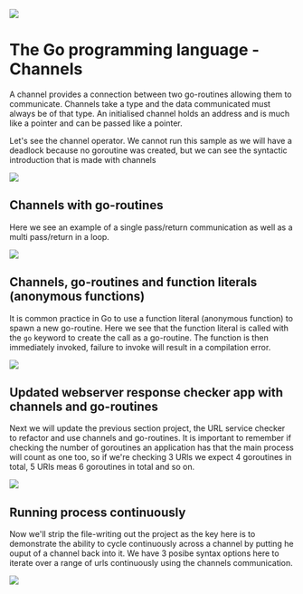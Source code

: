 ![](/assets/gologo.png)

# The Go programming language - Channels

A channel provides a connection between two go-routines allowing them to communicate. Channels take a type and the data communicated must always be of that type.
An initialised channel holds an address and is much like a pointer and can be passed like a pointer.

Let's see the channel operator. We cannot run this sample as we will have a deadlock because no goroutine was created, but we can see the syntactic introduction that is made with channels

![](/core/src/17-channels/assets/17-channel-syntax.png)

## Channels with go-routines

Here we see an example of a single pass/return communication as well as a multi pass/return in a loop.

![](/core/src/17-channels/assets/1702-channel-routine.png)

## Channels, go-routines and function literals (anonymous functions)

It is common practice in Go to use a function literal (anonymous function) to spawn a new go-routine. Here we see that the function literal is called with the `go` keyword to create the call as a go-routine. The function is then immediately invoked, failure to invoke will result in a compilation error.

![](/core/src/17-channels/assets/1703-function-literal.png)

## Updated webserver response checker app with channels and go-routines

Next we will update the previous section project, the URL service checker to refactor and use channels and go-routines. It is important to remember if checking the number of goroutines an application has that the main process will count as one too, so if we're checking 3 URls we expect 4 goroutines in total, 5 URls meas 6 goroutines in total and so on.

![](/core/src/17-channels/assets/1704-url-checker.png)

## Running process continuously

Now we'll strip the file-writing out the project as the key here is to demonstrate the ability to cycle continuously across a channel by putting he ouput of a channel back into it. We have 3 posibe syntax options here to iterate over a range of urls continuously using the channels communication.

![](/core/src/17-channels/assets/1705-background-channels.png)
